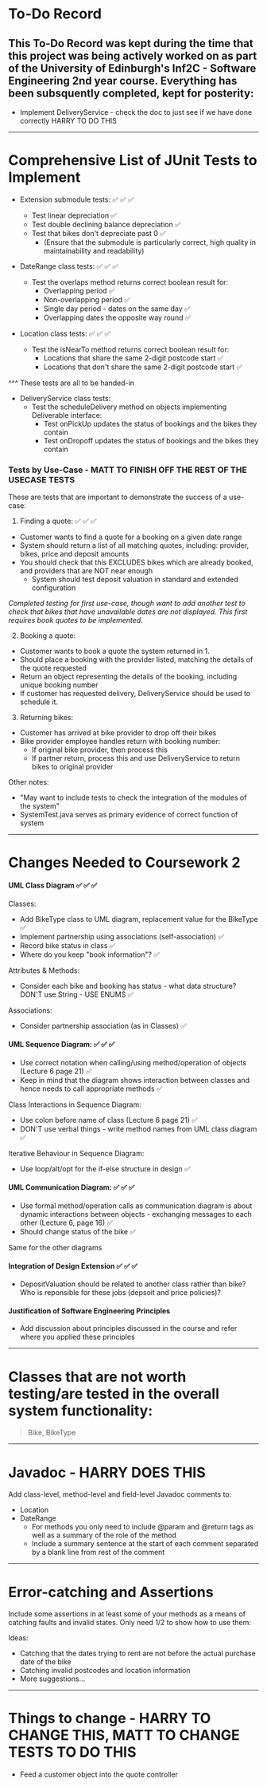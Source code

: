 # To-Do Record
This To-Do Record was kept during the time that this project was being actively worked on as part of the University of Edinburgh's Inf2C - Software Engineering 2nd year course. Everything has been subsquently completed, kept for posterity:
---

- Implement DeliveryService - check the doc to just see if we have done correctly HARRY TO DO THIS
- - - -
# Comprehensive List of JUnit Tests to Implement

* Extension submodule tests: :white_check_mark: :white_check_mark: :white_check_mark:
  * Test linear depreciation :white_check_mark:
  * Test double declining balance depreciation :white_check_mark:
  * Test that bikes don't depreciate past 0 :white_check_mark:
    * (Ensure that the submodule is particularly correct, high quality in maintainability and readability)
    
* DateRange class tests: :white_check_mark: :white_check_mark: :white_check_mark:
  * Test the overlaps method returns correct boolean result for:
    * Overlapping period :white_check_mark:
    * Non-overlapping period :white_check_mark:
    * Single day period - dates on the same day :white_check_mark:
    * Overlapping dates the opposite way round :white_check_mark:
    
* Location class tests: :white_check_mark: :white_check_mark: :white_check_mark:
  * Test the isNearTo method returns correct boolean result for:
    * Locations that share the same 2-digit postcode start :white_check_mark:
    * Locations that don't share the same 2-digit postcode start :white_check_mark:

^^^ These tests are all to be handed-in

* DeliveryService class tests:
  * Test the scheduleDelivery method on objects implementing Deliverable interface:
    * Test onPickUp updates the status of bookings and the bikes they contain
    * Test onDropoff updates the status of bookings and the bikes they contain

### Tests by Use-Case - MATT TO FINISH OFF THE REST OF THE USECASE TESTS

These are tests that are important to demonstrate the success of a use-case:

1. Finding a quote: :white_check_mark: :white_check_mark: :white_check_mark:
  * Customer wants to find a quote for a booking on a given date range
  * System should return a list of all matching quotes, including: provider, bikes, price and deposit amounts
  * You should check that this EXCLUDES bikes which are already booked, and providers that are NOT near enough
    * System should test deposit valuation in standard and extended configuration

<em>Completed testing for first use-case, though want to add another test to check that bikes that have unavailable dates are not displayed. This first requires book quotes to be implemented.</em>
    
2. Booking a quote:
  * Customer wants to book a quote the system returned in 1.
  * Should place a booking with the provider listed, matching the details of the quote requested
  * Return an object representing the details of the booking, including unique booking number
  * If customer has requested delivery, DeliveryService should be used to schedule it.
  
3. Returning bikes:
  * Customer has arrived at bike provider to drop off their bikes
  * Bike provider employee handles return with booking number:
    * If original bike provider, then process this
    * If partner return, process this and use DeliveryService to return bikes to original provider

Other notes:
* "May want to include tests to check the integration of the modules of the system"
* SystemTest.java serves as primary evidence of correct function of system


- - - -
# Changes Needed to Coursework 2

#### UML Class Diagram :white_check_mark: :white_check_mark: :white_check_mark:
Classes:
* Add BikeType class to UML diagram, replacement value for the BikeType :white_check_mark:
* Implement partnership using associations (self-association) :white_check_mark:
* Record bike status in class :white_check_mark:
* Where do you keep "book information"? :white_check_mark:

Attributes & Methods:
* Consider each bike and booking has status - what data structure? DON'T use String - USE ENUMS :white_check_mark:

Associations:
* Consider partnership association (as in Classes) :white_check_mark:

#### UML Sequence Diagram: :white_check_mark: :white_check_mark: :white_check_mark:
* Use correct notation when calling/using method/operation of objects (Lecture 6 page 21) :white_check_mark:
* Keep in mind that the diagram shows interaction between classes and hence needs to call appropriate methods :white_check_mark:

Class Interactions in Sequence Diagram:
* Use colon before name of class (Lecture 6 page 21) :white_check_mark:
* DON'T use verbal things - write method names from UML class diagram :white_check_mark:

Iterative Behaviour in Sequence Diagram:
* Use loop/alt/opt for the if-else structure in design :white_check_mark:

#### UML Communication Diagram: :white_check_mark: :white_check_mark: :white_check_mark:
* Use formal method/operation calls as communication diagram is about dynamic interactions between objects - exchanging messages to each other (Lecture 6, page 16) :white_check_mark:
* Should change status of the bike :white_check_mark:

Same for the other diagrams

#### Integration of Design Extension :white_check_mark: :white_check_mark: :white_check_mark:
* DepositValuation should be related to another class rather than bike? Who is reponsible for these jobs (depsoit and price policies)?

#### Justification of Software Engineering Principles
* Add discussion about principles discussed in the course and refer where you applied these principles

- - - -

# Classes that are not worth testing/are tested in the overall system functionality:
> Bike, BikeType

- - - -

# Javadoc - HARRY DOES THIS

Add class-level, method-level and field-level Javadoc comments to:

* Location
* DateRange
  * For methods you only need to include @param and @return tags as well as a summary of the role of the method
  * Include a summary sentence at the start of each comment separated by a blank line from rest of the comment
  
- - - -

# Error-catching and Assertions

Include some assertions in at least some of your methods as a means of catching faults and invalid states. Only need 1/2 to show how to use them:

Ideas:
* Catching that the dates trying to rent are not before the actual purchase date of the bike
* Catching invalid postcodes and location information
* More suggestions...

- - - -

# Things to change - HARRY TO CHANGE THIS, MATT TO CHANGE TESTS TO DO THIS

* Feed a customer object into the quote controller
